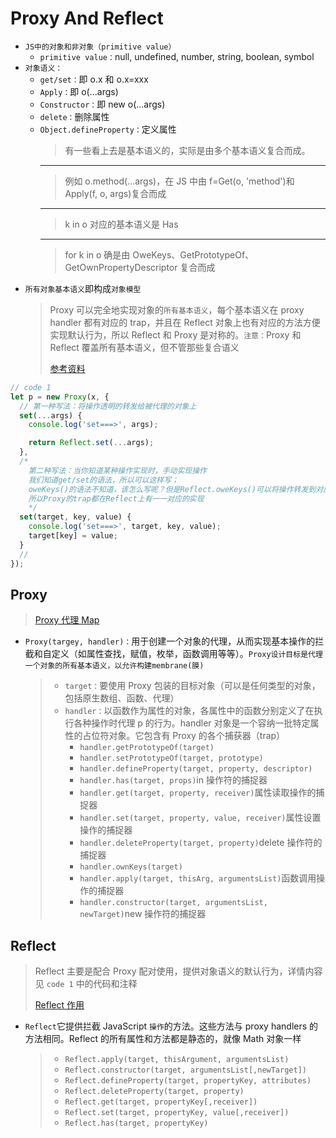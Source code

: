 # Proxy And Reflect

- `JS中的对象和非对象（primitive value）`
  - `primitive value：`null, undefined, number, string, boolean, symbol
- `对象语义：`
  - `get/set：`即 o.x 和 o.x=xxx
  - `Apply：`即 o(...args)
  - `Constructor：`即 new o(...args)
  - `delete：`删除属性
  - `Object.defineProperty：`定义属性
    > 有一些看上去是基本语义的，实际是由多个基本语义复合而成。
    ***
    > 例如 o.method(...args)，在 JS 中由 f=Get(o, 'method')和 Apply(f, o, args)复合而成
    ***
    > k in o 对应的基本语义是 Has
    ***
    > for k in o 确是由 OweKeys、GetPrototypeOf、GetOwnPropertyDescriptor 复合而成
- `所有对象基本语义`即构成`对象模型`
  > Proxy 可以完全地实现对象的`所有基本语义`，每个基本语义在 proxy handler 都有对应的 trap，并且在 Reflect 对象上也有对应的方法方便实现默认行为，所以 Reflect 和 Proxy 是对称的。`注意：`Proxy 和 Reflect 覆盖所有基本语义，但不管那些复合语义
  >
  > [参考资料](https://www.zhihu.com/question/426875859)

```javascript
// code 1
let p = new Proxy(x, {
  // 第一种写法：将操作透明的转发给被代理的对象上
  set(...args) {
    console.log('set===>', args);

    return Reflect.set(...args);
  },
  /* 
    第二种写法：当你知道某种操作实现时，手动实现操作
    我们知道get/set的语法，所以可以这样写；
    oweKeys()的语法不知道，该怎么写呢？但是Reflect.oweKeys()可以将操作转发到对应的对象上。
    所以Proxy的trap都在Reflect上有一一对应的实现
    */
  set(target, key, value) {
    console.log('set===>', target, key, value);
    target[key] = value;
  }
  //
});
```

## Proxy

> [Proxy 代理 Map](https://www.zhihu.com/question/426875859)

- `Proxy(targey, handler)：`用于创建一个对象的代理，从而实现基本操作的拦截和自定义（如属性查找，赋值，枚举，函数调用等等）。`Proxy设计目标是代理一个对象的所有基本语义，以允许构建membrane(膜)`

  > - `target：`要使用 Proxy 包装的目标对象（可以是任何类型的对象，包括原生数组、函数、代理）
  > - `handler：`以函数作为属性的对象，各属性中的函数分别定义了在执行各种操作时代理 p 的行为。handler 对象是一个容纳一批特定属性的占位符对象。它包含有 Proxy 的各个捕获器（trap）
  >   - `handler.getPrototypeOf(target)`
  >   - `handler.setPrototypeOf(target, prototype)`
  >   - `handler.defineProperty(target, property, descriptor)`
  >   - `handler.has(target, props)`in 操作符的捕捉器
  >   - `handler.get(target, property, receiver)`属性读取操作的捕捉器
  >   - `handler.set(target, property, value, receiver)`属性设置操作的捕捉器
  >   - `handler.deleteProperty(target, property)`delete 操作符的捕捉器
  >   - `handler.ownKeys(target)`
  >   - `handler.apply(target, thisArg, argumentsList)`函数调用操作的捕捉器
  >   - `handler.constructor(target, argumentsList, newTarget)`new 操作符的捕捉器

## Reflect

> Reflect 主要是配合 Proxy 配对使用，提供对象语义的默认行为，详情内容见 `code 1` 中的代码和注释
>
> [Reflect 作用](https://www.zhihu.com/question/460133198)

- `Reflect`它提供拦截 JavaScript `操作`的方法。这些方法与 proxy handlers 的方法相同。Reflect 的所有属性和方法都是静态的，就像 Math 对象一样

  > - `Reflect.apply(target, thisArgument, argumentsList)`
  > - `Reflect.constructor(target, argumentsList[,newTarget])`
  > - `Reflect.defineProperty(target, propertyKey, attributes)`
  > - `Reflect.deleteProperty(target, property)`
  > - `Reflect.get(target, propertyKey[,receiver])`
  > - `Reflect.set(target, propertyKey, value[,receiver])`
  > - `Reflect.has(target, propertyKey)`
